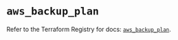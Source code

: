 # `aws_backup_plan`

Refer to the Terraform Registry for docs: [`aws_backup_plan`](https://registry.terraform.io/providers/hashicorp/aws/6.19.0/docs/resources/backup_plan).
